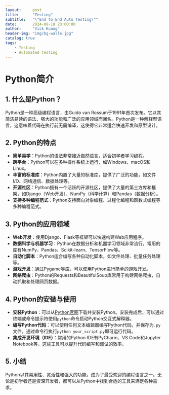 ```yaml
---
layout:     post
title:      "Testing"
subtitle:   "\"End to End Auto Testing\""
date:       2024-08-18 23:00:00
author:     "Vick Huang"
header-img: "img/bg-walle.jpg"
catalog: true
tags:
    - Testing
    - Automated Testing
---
```



# Python简介

## 1. 什么是Python？
Python是一种高级编程语言，由Guido van Rossum于1991年首次发布。它以其简洁易读的语法、强大的功能和广泛的应用领域而闻名。Python是一种解释型语言，这意味着代码在执行前无需编译，这使得它非常适合快速开发和原型设计。

## 2. Python的特点
- **简单易学**：Python的语法非常接近自然语言，适合初学者学习编程。
- **跨平台**：Python可以在多种操作系统上运行，如Windows、macOS和Linux。
- **丰富的标准库**：Python内置了大量的标准库，提供了广泛的功能，如文件I/O、网络通信、数据处理等。
- **开源社区**：Python拥有一个活跃的开源社区，提供了大量的第三方库和框架，如Django（Web开发）、NumPy（科学计算）和Pandas（数据分析）。
- **支持多种编程范式**：Python支持面向对象编程、过程化编程和函数式编程等多种编程范式。

## 3. Python的应用领域
- **Web开发**：使用Django、Flask等框架可以快速构建Web应用程序。
- **数据科学与机器学习**：Python在数据分析和机器学习领域非常流行，常用的库有NumPy、Pandas、Scikit-learn、TensorFlow等。
- **自动化脚本**：Python适合编写各种自动化脚本，如文件处理、批量任务处理等。
- **游戏开发**：通过Pygame等库，可以使用Python进行简单的游戏开发。
- **网络爬虫**：Python的Requests和BeautifulSoup库常用于构建网络爬虫，自动抓取和处理网页数据。

## 4. Python的安装与使用
- **安装Python**：可以从[Python官网](https://www.python.org/downloads/)下载并安装Python。安装完成后，可以通过终端或命令提示符使用`python`命令启动Python交互式解释器。
- **编写Python代码**：可以使用任何文本编辑器编写Python代码，并保存为`.py`文件。通过命令行执行`python your_script.py`即可运行代码。
- **集成开发环境（IDE）**：常用的Python IDE有PyCharm、VS Code和Jupyter Notebook等，这些工具可以提升代码编写和调试的效率。

## 5. 小结
Python以其易用性、灵活性和强大的功能，成为了最受欢迎的编程语言之一。无论是初学者还是资深开发者，都可以从Python中找到合适的工具来满足各种需求。
